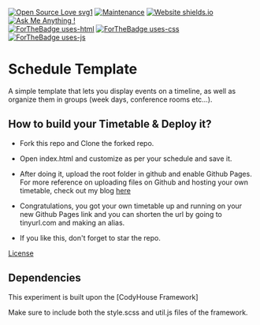 [![Open Source Love svg1](https://badges.frapsoft.com/os/v1/open-source.svg?v=103)](https://github.com/ellerbrock/open-source-badges/)
[![Maintenance](https://img.shields.io/badge/Maintained%3F-yes-green.svg)](https://github.com/sagnik20/timetable/graphs/commit-activity)
[![Website shields.io](https://img.shields.io/website-up-down-green-red/http/shields.io.svg)](http://srmtt.me/)
[![Ask Me Anything !](https://img.shields.io/badge/Ask%20me-anything-1abc9c.svg)](https://GitHub.com/sagnik20/ama)
<br>
[![ForTheBadge uses-html](http://ForTheBadge.com/images/badges/uses-html.svg)](http://srmtt.me/)
[![ForTheBadge uses-css](http://ForTheBadge.com/images/badges/uses-css.svg)](http://srmtt.me/)
[![ForTheBadge uses-js](http://ForTheBadge.com/images/badges/uses-js.svg)](http://srmtt.me/)
 

# Schedule Template

A simple template that lets you display events on a timeline, as well as organize them in groups (week days, conference rooms etc…).

## How to build your Timetable & Deploy it?

- Fork this repo and Clone the forked repo.

- Open index.html and customize as per your schedule and save it.

- After doing it, upload the root folder in github and enable Github Pages. For more reference on uploading files on Github and hosting your own timetable, check out my blog [here](https://medium.com/@shubhayan1998/how-to-deploy-a-website-using-github-pages-2669e4f638ad)

- Congratulations, you got your own timetable up and running on your new Github Pages link and you can shorten the url by going to tinyurl.com and making an alias.
- If you like this, don't forget to star the repo.

[License](https://codyhouse.co/license)

## Dependencies

This experiment is built upon the [CodyHouse Framework]

Make sure to include both the style.scss and util.js files of the framework.
